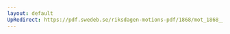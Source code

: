 ```yaml
---
layout: default
UpRedirect: https://pdf.swedeb.se/riksdagen-motions-pdf/1868/mot_1868__ak__00088.pdf
---
```

